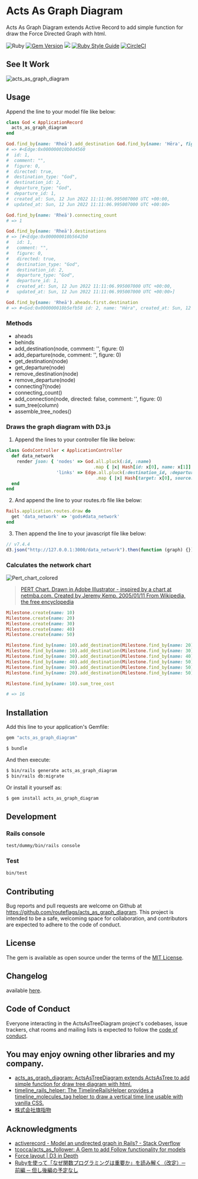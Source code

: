 # Acts As Graph Diagram

Acts As Graph Diagram extends Active Record to add simple function for draw the Force Directed Graph with html.

![Ruby](https://img.shields.io/badge/Ruby-CC342D?style=for-the-badge&logo=ruby&logoColor=white)
[![Gem Version](https://badge.fury.io/rb/acts_as_graph_diagram.svg)](https://badge.fury.io/rb/acts_as_graph_diagram)
![](https://ruby-gem-downloads-badge.herokuapp.com/acts_as_graph_diagram)
[![Ruby Style Guide](https://img.shields.io/badge/code_style-rubocop-brightgreen.svg)](https://github.com/rubocop-hq/rubocop)
[![CircleCI](https://circleci.com/gh/routeflags/acts_as_graph_diagram.svg?style=svg)](https://circleci.com/gh/routeflags/acts_as_graph_diagram)

## See It Work

![acts_as_graph_diagram](https://user-images.githubusercontent.com/25024587/173231019-ede998c4-333a-48dd-b2da-96f04e1fce86.gif)

## Usage

Append the line to your model file like below:
```ruby
class God < ApplicationRecord
  acts_as_graph_diagram
end

God.find_by(name: 'Rheā').add_destination God.find_by(name: 'Hēra', figure: 1)
# => #<Edge:0x000000010b0d4560
#  id: 1,
#  comment: "",
#  figure: 0,
#  directed: true,
#  destination_type: "God",
#  destination_id: 2,
#  departure_type: "God",
#  departure_id: 1,
#  created_at: Sun, 12 Jun 2022 11:11:06.995007000 UTC +00:00,
#  updated_at: Sun, 12 Jun 2022 11:11:06.995007000 UTC +00:00>

God.find_by(name: 'Rheā').connecting_count
# => 1

God.find_by(name: 'Rheā').destinations
# => [#<Edge:0x000000010b5642b0
#   id: 1,
#   comment: "",
#   figure: 0,
#   directed: true,
#   destination_type: "God",
#   destination_id: 2,
#   departure_type: "God",
#   departure_id: 1,
#   created_at: Sun, 12 Jun 2022 11:11:06.995007000 UTC +00:00,
#   updated_at: Sun, 12 Jun 2022 11:11:06.995007000 UTC +00:00>]

God.find_by(name: 'Rheā').aheads.first.destination
# => #<God:0x000000010b5efb58 id: 2, name: "Hēra", created_at: Sun, 12 Jun 2022 11:11:06.984341000 UTC +00:00, updated_at: Sun, 12 Jun 2022 11:11:06.984341000 UTC +00:00>
```

### Methods

* aheads
* behinds
* add_destination(node, comment: '', figure: 0)
* add_departure(node, comment: '', figure: 0)
* get_destination(node)
* get_departure(node)
* remove_destination(node)
* remove_departure(node)
* connecting?(node)
* connecting_count()
* add_connection(node, directed: false, comment: '', figure: 0)
* sum_tree(column)
* assemble_tree_nodes()

### Draws the graph diagram with D3.js

1. Append the lines to your controller file like below:
```ruby
class GodsController < ApplicationController
  def data_network
    render json: { 'nodes' => God.all.pluck(:id, :name)
                                 .map { |x| Hash[id: x[0], name: x[1]] },
                   'links' => Edge.all.pluck(:destination_id, :departure_id)
                                  .map { |x| Hash[target: x[0], source: x[1]] } }
  end
end
```

2. And append the line to your routes.rb file like below:
```ruby
Rails.application.routes.draw do
  get 'data_network' => 'gods#data_network'
end
```

3. Then append the line to your javascript file like below:
```javascript
// v7.4.4
d3.json("http://127.0.0.1:3000/data_network").then(function (graph) {});
```

### Calculates the network chart

![Pert_chart_colored](https://user-images.githubusercontent.com/25024587/174105277-213a955a-b783-43ae-be98-1174d9256273.gif)

> [PERT Chart. Drawn in Adobe Illustrator - inspired by a chart at netmba.com. Created by Jeremy Kemp. 2005/01/11 From Wikipedia, the free encyclopedia](https://en.wikipedia.org/wiki/Program_evaluation_and_review_technique)

```ruby
Milestone.create(name: 10)
Milestone.create(name: 20)
Milestone.create(name: 30)
Milestone.create(name: 40)
Milestone.create(name: 50)

Milestone.find_by(name: 10).add_destination(Milestone.find_by(name: 20), cost: 3)
Milestone.find_by(name: 10).add_destination(Milestone.find_by(name: 30), cost: 4)
Milestone.find_by(name: 30).add_destination(Milestone.find_by(name: 40), cost: 1)
Milestone.find_by(name: 40).add_destination(Milestone.find_by(name: 50), cost: 3)
Milestone.find_by(name: 30).add_destination(Milestone.find_by(name: 50), cost: 2)
Milestone.find_by(name: 20).add_destination(Milestone.find_by(name: 50), cost: 3)

Milestone.find_by(name: 10).sum_tree_cost

# => 16
```

## Installation
Add this line to your application's Gemfile:

```ruby
gem "acts_as_graph_diagram"
```
```bash
$ bundle
```

And then execute:
```bash
$ bin/rails generate acts_as_graph_diagram
$ bin/rails db:migrate
```

Or install it yourself as:
```bash
$ gem install acts_as_graph_diagram
```

## Development
### Rails console
```bash
test/dummy/bin/rails console
```

### Test
```bash
bin/test
```

## Contributing
Bug reports and pull requests are welcome on Github at https://github.com/routeflags/acts_as_graph_diagram. This project is intended to be a safe, welcoming space for collaboration, and contributors are expected to adhere to the code of conduct.

## License
The gem is available as open source under the terms of the [MIT License](https://opensource.org/licenses/MIT).

## Changelog
available [here](https://github.com/routeflags/acts_as_graph_diagram/main/CHANGELOG.md).

## Code of Conduct
Everyone interacting in the ActsAsTreeDiagram project's codebases, issue trackers, chat rooms and mailing lists is expected to follow the [code of conduct](https://github.com/routeflags/acts_as_graph_diagram/main/CODE_OF_CONDUCT.md).

## You may enjoy owning other libraries and my company.

* [acts_as_graph_diagram: ActsAsTreeDiagram extends ActsAsTree to add simple function for draw tree diagram with html.](https://github.com/routeflags/acts_as_graph_diagram)
* [timeline_rails_helper: The TimelineRailsHelper provides a timeline_molecules_tag helper to draw a vertical time line usable with vanilla CSS.](https://github.com/routeflags/timeline_rails_helper)
* [株式会社旗指物](https://blog.routeflags.com/)

## Аcknowledgments

- [activerecord - Model an undirected graph in Rails? - Stack Overflow](https://stackoverflow.com/questions/7976301/model-an-undirected-graph-in-rails)
- [tcocca/acts_as_follower: A Gem to add Follow functionality for models](https://github.com/tcocca/acts_as_follower)
- [Force layout | D3 in Depth](https://www.d3indepth.com/force-layout/)
- [Rubyを使って「なぜ関数プログラミングは重要か」を読み解く（改定）─ 前編 ─ 但し後編の予定なし](https://melborne.github.io/2013/01/21/why-fp-with-ruby/)

